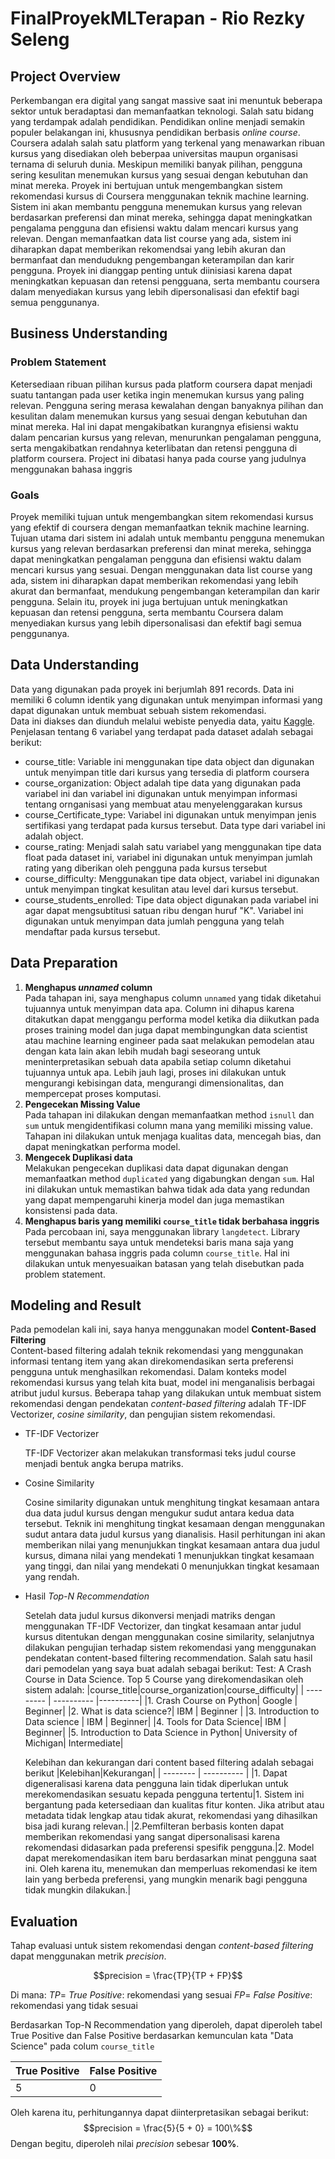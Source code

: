 # FinalProyekMLTerapan - Rio Rezky Seleng

## Project Overview
Perkembangan era digital yang sangat massive saat ini menuntuk beberapa sektor untuk beradaptasi dan memanfaatkan teknologi. Salah satu bidang yang terdampak adalah pendidikan. Pendidikan online menjadi semakin populer belakangan ini, khususnya pendidikan berbasis *online course*. Coursera adalah salah satu platform yang terkenal yang menawarkan ribuan kursus yang disediakan oleh beberpaa universitas maupun organisasi ternama di seluruh dunia. Meskipun memiliki banyak pilihan, pengguna sering kesulitan menemukan kursus yang sesuai dengan kebutuhan dan minat mereka. Proyek ini bertujuan untuk mengembangkan sistem rekomendasi kursus di Coursera menggunakan teknik machine learning. Sistem ini akan membantu pengguna menemukan kursus yang relevan berdasarkan preferensi dan minat mereka, sehingga dapat meningkatkan pengalama pengguna dan efisiensi waktu dalam mencari kursus yang relevan. Dengan memanfaatkan data list course yang ada, sistem ini diharapkan dapat memberikan rekomendsai yang lebih akuran dan bermanfaat dan mendudukng pengembangan keterampilan dan karir pengguna. Proyek ini dianggap penting untuk diinisiasi karena dapat meningkatkan kepuasan dan retensi pengguana, serta membantu coursera dalam menyediakan kursus yang lebih dipersonalisasi dan efektif bagi semua penggunanya.
## Business Understanding
### Problem Statement
Ketersediaan ribuan pilihan kursus pada platform coursera dapat menjadi suatu tantangan pada user ketika ingin menemukan kursus yang paling relevan. Pengguna sering merasa kewalahan dengan banyaknya pilihan dan kesulitan dalam menemukan kursus yang sesuai dengan kebutuhan dan minat mereka. Hal ini dapat mengakibatkan kurangnya efisiensi waktu dalam pencarian kursus yang relevan, menurunkan pengalaman pengguna, serta mengakibatkan rendahnya keterlibatan dan retensi pengguna di platform coursera. Project ini dibatasi hanya pada course yang judulnya menggunakan bahasa inggris
### Goals
Proyek memiliki tujuan untuk mengembangkan sitem rekomendasi kursus yang efektif di coursera dengan memanfaatkan teknik machine learning. Tujuan utama dari sistem ini adalah untuk membantu pengguna menemukan kursus yang relevan berdasarkan preferensi dan minat mereka, sehingga dapat meningkatkan pengalaman pengguna dan efisiensi waktu dalam mencari kursus yang sesuai. Dengan menggunakan data list course yang ada, sistem ini diharapkan dapat memberikan rekomendasi yang lebih akurat dan bermanfaat, mendukung pengembangan keterampilan dan karir pengguna. Selain itu, proyek ini juga bertujuan untuk meningkatkan kepuasan dan retensi pengguna, serta membantu Coursera dalam menyediakan kursus yang lebih dipersonalisasi dan efektif bagi semua penggunanya.
## Data Understanding
Data yang digunakan pada proyek ini berjumlah 891 records. Data ini memiliki 6 column identik yang digunakan untuk menyimpan informasi yang dapat digunakan untuk membuat sebuah sistem rekomendasi.\
Data ini diakses dan diunduh melalui webiste penyedia data, yaitu [Kaggle](https://www.kaggle.com/code/sinya1398/content-based-course-recommendation). Penjelasan tentang 6 variabel yang terdapat pada dataset adalah sebagai berikut:
 - course_title: Variable ini menggunakan tipe data object dan digunakan untuk menyimpan title dari kursus yang tersedia di platform coursera
 - course_organization: Object adalah tipe data yang digunakan pada variabel ini dan variabel ini digunakan untuk menyimpan informasi tentang ornganisasi yang membuat atau menyelenggarakan kursus
 - course_Certificate_type: Variabel ini digunakan untuk menyimpan jenis sertifikasi yang terdapat pada kursus tersebut. Data type dari variabel ini adalah object.
 - course_rating: Menjadi salah satu variabel yang menggunakan tipe data float pada dataset ini, variabel ini digunakan untuk menyimpan jumlah rating yang diberikan oleh pengguna pada kursus tersebut
 - course_difficulty: Menggunakan tipe data object, variabel ini digunakan untuk menyimpan tingkat kesulitan atau level dari kursus tersebut.
 - course_students_enrolled: Tipe data object digunakan pada variabel ini agar dapat mengsubtitusi satuan ribu dengan huruf "K". Variabel ini digunakan untuk menyimpan data jumlah pengguna yang telah mendaftar pada kursus tersebut.
## Data Preparation
 1. **Menghapus *unnamed* column**\
 Pada tahapan ini, saya menghapus column `unnamed` yang tidak diketahui tujuannya untuk menyimpan data apa. Column ini dihapus karena ditakutkan dapat menggangu performa model ketika dia diikutkan pada proses training model dan juga dapat membingungkan data scientist atau machine learning engineer pada saat melakukan pemodelan atau dengan kata lain akan lebih mudah bagi seseorang untuk meninterpretasikan sebuah data apabila setiap column diketahui tujuannya untuk apa. Lebih jauh lagi, proses ini dilakukan untuk mengurangi kebisingan data, mengurangi dimensionalitas, dan mempercepat proses komputasi.
 2. **Pengecekan Missing Value**\
 Pada tahapan ini dilakukan dengan memanfaatkan method `isnull` dan `sum` untuk mengidentifikasi column mana yang memiliki missing value. Tahapan ini dilakukan untuk menjaga kualitas data, mencegah bias, dan dapat meningkatkan performa model.
 3. **Mengecek Duplikasi data**\
 Melakukan pengecekan duplikasi data dapat digunakan dengan memanfaatkan method `duplicated` yang digabungkan dengan `sum`. Hal ini dilakukan untuk memastikan bahwa tidak ada data yang redundan yang dapat mempengaruhi kinerja model dan juga memastikan konsistensi pada data.
 4. **Menghapus baris yang memiliki `course_title` tidak berbahasa inggris**\
 Pada percobaan ini, saya menggunakan library `langdetect`. Library tersebut membantu saya untuk mendeteksi baris mana saja yang menggunakan bahasa inggris pada column `course_title`. Hal ini dilakukan untuk menyesuaikan batasan yang telah disebutkan pada problem statement.
 
## Modeling and Result
Pada pemodelan kali ini, saya hanya menggunakan model **Content-Based Filtering** \
Content-based filtering adalah teknik rekomendasi yang menggunakan informasi tentang item yang akan direkomendasikan serta preferensi pengguna untuk menghasilkan rekomendasi. Dalam konteks model rekomendasi kursus yang telah kita buat, model ini menganalisis berbagai atribut judul kursus. Beberapa tahap yang dilakukan untuk membuat sistem rekomendasi dengan pendekatan _content-based filtering_ adalah TF-IDF Vectorizer, _cosine similarity_, dan pengujian sistem rekomendasi.

- TF-IDF Vectorizer

  TF-IDF Vectorizer akan melakukan transformasi teks judul course menjadi bentuk angka berupa matriks.

- Cosine Similarity

  Cosine similarity digunakan untuk menghitung tingkat kesamaan antara dua data judul kursus dengan mengukur sudut antara kedua data tersebut. Teknik ini menghitung tingkat kesamaan dengan menggunakan sudut antara data judul kursus yang dianalisis. Hasil perhitungan ini akan memberikan nilai yang menunjukkan tingkat kesamaan antara dua judul kursus, dimana nilai yang mendekati 1 menunjukkan tingkat kesamaan yang tinggi, dan nilai yang mendekati 0 menunjukkan tingkat kesamaan yang rendah.

- Hasil _Top-N Recommendation_

  Setelah data judul kursus dikonversi menjadi matriks dengan menggunakan TF-IDF Vectorizer, dan tingkat kesamaan antar judul kursus ditentukan dengan menggunakan cosine similarity, selanjutnya dilakukan pengujian terhadap sistem rekomendasi yang menggunakan pendekatan content-based filtering recommendation. Salah satu hasil dari pemodelan yang saya buat adalah sebagai berikut:
  Test: A Crash Course in Data Science. Top 5 Course yang direkomendasikan oleh sistem adalah:
  |course_title|course_organization|course_difficulty|
  | --------- | ---------- |----------|
  |1. Crash Course on Python| Google | Beginner|
  |2. What is data science?| IBM | Beginner |
  |3. Introduction to Data science | IBM | Beginner|
  |4. Tools for Data Science| IBM | Beginner|
  |5. Introduction to Data Science in Python| University of Michigan| Intermediate|
  
  Kelebihan dan kekurangan dari content based filtering adalah sebagai berikut
  |Kelebihan|Kekurangan|
  | -------- | ---------- |
  |1. Dapat digeneralisasi karena data pengguna lain tidak diperlukan untuk merekomendasikan sesuatu kepada pengguna tertentu|1. Sistem ini bergantung pada ketersediaan dan kualitas fitur konten. Jika atribut atau metadata tidak lengkap atau tidak akurat, rekomendasi yang dihasilkan bisa jadi kurang relevan.|
  |2.Pemfilteran berbasis konten dapat memberikan rekomendasi yang sangat dipersonalisasi karena rekomendasi didasarkan pada preferensi spesifik pengguna.|2. Model dapat merekomendasikan item baru berdasarkan minat pengguna saat ini. Oleh karena itu, menemukan dan memperluas rekomendasi ke item lain yang berbeda preferensi, yang mungkin menarik bagi pengguna tidak mungkin dilakukan.|

## Evaluation

   Tahap evaluasi untuk sistem rekomendasi dengan _content-based filtering_ dapat menggunakan metrik _precision_.

   $$precision = \frac{TP}{TP + FP}$$

   Di mana:
   $TP =$ _True Positive_: rekomendasi yang sesuai
   $FP =$ _False Positive_: rekomendasi yang tidak sesuai

   Berdasarkan Top-N Recommendation yang diperoleh, dapat diperoleh tabel True Positive dan False Positive berdasarkan kemunculan kata "Data Science" pada colum `course_title`

   |True Positive|False Positive|
   |-------------|--------------|
   |5|0|

   Oleh karena itu, perhitungannya dapat diinterpretasikan sebagai berikut:
   $$precision = \frac{5}{5 + 0} = 100\%$$
   Dengan begitu, diperoleh nilai _precision_ sebesar **100%**.
   
